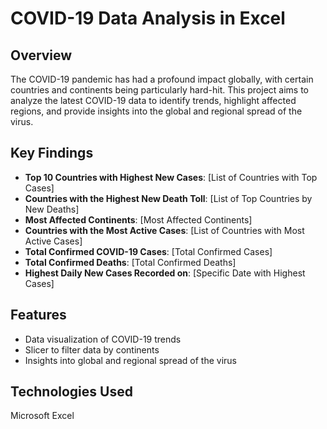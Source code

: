 # COVID-19 Data Analysis in Excel

## Overview
The COVID-19 pandemic has had a profound impact globally, with certain countries and continents being particularly hard-hit. This project aims to analyze the latest COVID-19 data to identify trends, highlight affected regions, and provide insights into the global and regional spread of the virus.

## Key Findings
- **Top 10 Countries with Highest New Cases**: [List of Countries with Top Cases]
- **Countries with the Highest New Death Toll**: [List of Top Countries by New Deaths]
- **Most Affected Continents**: [Most Affected Continents]
- **Countries with the Most Active Cases**: [List of Countries with Most Active Cases]
- **Total Confirmed COVID-19 Cases**: [Total Confirmed Cases]
- **Total Confirmed Deaths**: [Total Confirmed Deaths]
- **Highest Daily New Cases Recorded on**: [Specific Date with Highest Cases]

## Features
- Data visualization of COVID-19 trends
- Slicer to filter data by continents
- Insights into global and regional spread of the virus

## Technologies Used
Microsoft Excel

